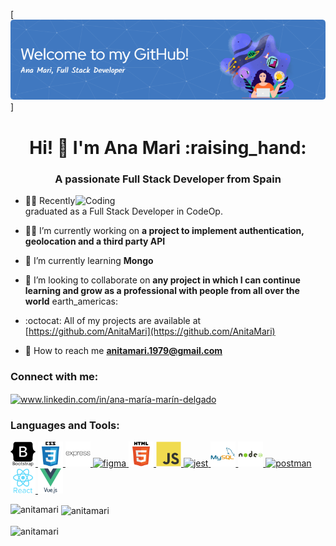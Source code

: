 [![MasterHead](https://github.com/AnitaMari/AnitaMari/blob/main/github-header-image.png?raw=true//1.bp.blogspot.com/-7A4WynwLsM...)]

<!--START_SECTION:waka-->
<!--END_SECTION:waka-->

<h1 align="center">Hi! 👋 I'm Ana Mari :raising_hand:</h1>
<h3 align="center">A passionate Full Stack Developer from Spain</h3>

<img align="right" alt="Coding" width="400" src="https://media2.giphy.com/media/v1.Y2lkPTc5MGI3NjExMTVkNTEzZmQ0YWM0NjEwZjAxYTEyOGZjMzYyYWNmOTE5NzI4OWZiMCZjdD1z/rsUGLKwgSvSxmq1VrZ/giphy.gif"> 

- :woman_student: Recently graduated as a Full Stack Developer in CodeOp.

- :woman_technologist: I’m currently working on **a project to implement authentication, geolocation and a third party API**

- 🌱 I’m currently learning **Mongo**

- :handshake: I’m looking to collaborate on **any project in which I can continue learning and grow as a professional with people from all over the world** earth_americas:

- :octocat: All of my projects are available at [https://github.com/AnitaMari](https://github.com/AnitaMari)

- :email: How to reach me **anitamari.1979@gmail.com**

<h3 align="left">Connect with me:</h3>
<p align="left">
<a href="https://www.linkedin.com/in/ana-mar%C3%ADa-mar%C3%ADn-delgado/" target="blank"><img align="center" src="https://raw.githubusercontent.com/rahuldkjain/github-profile-readme-generator/master/src/images/icons/Social/linked-in-alt.svg" alt="www.linkedin.com/in/ana-maría-marín-delgado" height="30" width="40" /></a>
</p>

<h3 align="left">Languages and Tools:</h3>
<p align="left"> <a href="https://getbootstrap.com" target="_blank" rel="noreferrer"> <img src="https://raw.githubusercontent.com/devicons/devicon/master/icons/bootstrap/bootstrap-plain-wordmark.svg" alt="bootstrap" width="40" height="40"/> </a> <a href="https://www.w3schools.com/css/" target="_blank" rel="noreferrer"> <img src="https://raw.githubusercontent.com/devicons/devicon/master/icons/css3/css3-original-wordmark.svg" alt="css3" width="40" height="40"/> </a> <a href="https://expressjs.com" target="_blank" rel="noreferrer"> <img src="https://raw.githubusercontent.com/devicons/devicon/master/icons/express/express-original-wordmark.svg" alt="express" width="40" height="40"/> </a> <a href="https://www.figma.com/" target="_blank" rel="noreferrer"> <img src="https://www.vectorlogo.zone/logos/figma/figma-icon.svg" alt="figma" width="40" height="40"/> </a> <a href="https://www.w3.org/html/" target="_blank" rel="noreferrer"> <img src="https://raw.githubusercontent.com/devicons/devicon/master/icons/html5/html5-original-wordmark.svg" alt="html5" width="40" height="40"/> </a> <a href="https://developer.mozilla.org/en-US/docs/Web/JavaScript" target="_blank" rel="noreferrer"> <img src="https://raw.githubusercontent.com/devicons/devicon/master/icons/javascript/javascript-original.svg" alt="javascript" width="40" height="40"/> </a> <a href="https://jestjs.io" target="_blank" rel="noreferrer"> <img src="https://www.vectorlogo.zone/logos/jestjsio/jestjsio-icon.svg" alt="jest" width="40" height="40"/> </a> <a href="https://www.mysql.com/" target="_blank" rel="noreferrer"> <img src="https://raw.githubusercontent.com/devicons/devicon/master/icons/mysql/mysql-original-wordmark.svg" alt="mysql" width="40" height="40"/> </a> <a href="https://nodejs.org" target="_blank" rel="noreferrer"> <img src="https://raw.githubusercontent.com/devicons/devicon/master/icons/nodejs/nodejs-original-wordmark.svg" alt="nodejs" width="40" height="40"/> </a> <a href="https://postman.com" target="_blank" rel="noreferrer"> <img src="https://www.vectorlogo.zone/logos/getpostman/getpostman-icon.svg" alt="postman" width="40" height="40"/> </a> <a href="https://reactjs.org/" target="_blank" rel="noreferrer"> <img src="https://raw.githubusercontent.com/devicons/devicon/master/icons/react/react-original-wordmark.svg" alt="react" width="40" height="40"/> </a> <a href="https://vuejs.org/" target="_blank" rel="noreferrer"> <img src="https://raw.githubusercontent.com/devicons/devicon/master/icons/vuejs/vuejs-original-wordmark.svg" alt="vuejs" width="40" height="40"/> </a> </p>

<p><img align="left" src="https://github-readme-stats.vercel.app/api/top-langs?username=anitamari&show_icons=true&locale=en&layout=compact" alt="anitamari" /></p>

<p>&nbsp;<img align="center" src="https://github-readme-stats.vercel.app/api?username=anitamari&show_icons=true&locale=en" alt="anitamari" /></p>

<p><img align="center" src="https://github-readme-streak-stats.herokuapp.com/?user=anitamari&" alt="anitamari" /></p>

